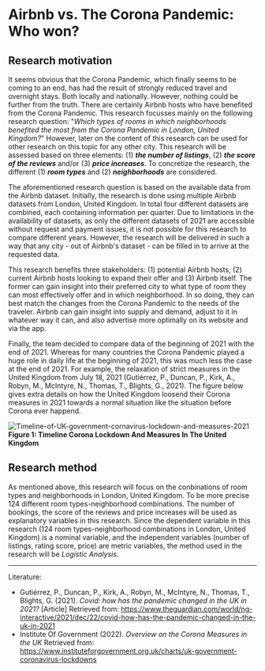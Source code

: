 # Airbnb vs. The Corona Pandemic: Who won?

## Research motivation
It seems obvious that the Corona Pandemic, which finally seems to be coming to an end, has had the result of strongly reduced travel and overnight stays. Both locally and nationally. However, nothing could be further from the truth. There are certainly Airbnb hosts who have benefited from the Corona Pandemic. This research focusses mainly on the following research question: "*Which types of rooms in which neighborhoods benefited the most from the Corona Pandemic in London, United Kingdom?*" However, later on the content of this research can be used for other research on this topic for any other city. This research will be assessed based on three elements: (1) _**the number of listings**_, (2) _**the score of the reviews**_ and/or (3) _**price increases**_. To concretize the research, the different (1) _**room types**_ and (2) _**neighborhoods**_ are considered.  

The aforementioned research question is based on the available data from the Airbnb dataset. Initially, the research is done using multiple Airbnb datasets from London, United Kingdom. In total four different datasets are combined, each containing information per quarter. Due to limitations in the availability of datasets, as only the different datasets of 2021 are accessible without request and payment issues, it is not possible for this research to compare different years. However, the research will be delivered in such a way that any city - out of Airbnb's dataset - can be filled in to arrive at the requested data.  

This research benefits three stakeholders: (1) potential Airbnb hosts, (2) current Airbnb hosts looking to expand their offer and (3) Airbnb itself. The former can gain insight into their preferred city to what type of room they can most effectively offer and in which neighborhood. In so doing, they can best match the changes from the Corona Pandemic to the needs of the traveler. Airbnb can gain insight into supply and demand, adjust to it in whatever way it can, and also advertise more optimally on its website and via the app.  

Finally, the team decided to compare data of the beginning of 2021 with the end of 2021. Whereas for many countries the Corona Pandemic played a huge role in daily life at the beginning of 2021, this was much less the case at the end of 2021. For example, the relaxation of strict measures in the United Kingdom from July 18, 2021 (Gutiérrez, P., Duncan, P., Kirk, A., Robyn, M., McIntyre, N., Thomas, T., Blights, G., 2021). The figure below gives extra details on how the United Kingdom loosend their Corona measures in 2021 towards a normal situation like the situation before Corona ever happend.  

![Timeline-of-UK-government-cornavirus-lockdown-and-measures-2021](https://user-images.githubusercontent.com/89737678/154754883-9f6c9a0a-2b67-49fa-ae82-bbfda4ac0af7.PNG)  
**Figure 1: Timeline Corona Lockdown And Measures In The United Kingdom**  
  

## Research method
As mentioned above, this research will focus on the conbinations of room types and neighborhoods in London, United Kingdom. To be more precise 124 different room types-neighborhood combinations. The number of bookings, the score of the reviews and price increases will be used as explanatory variables in this research. Since the dependent variable in this research (124 room types-neighborhood combinations in London, United Kingdom) is a nominal variable, and the independent variables (number of listings, rating score, price) are metric variables, the method used in the research will be *Logistic Analysis*.

----

Literature:  
* Gutiérrez, P., Duncan, P., Kirk, A., Robyn, M., McIntyre, N., Thomas, T., Blights, G. (2021). *Covid: how has the pandemic changed in the UK in 2021?* [Article] Retrieved from: https://www.theguardian.com/world/ng-interactive/2021/dec/22/covid-how-has-the-pandemic-changed-in-the-uk-in-2021 
* Institute Of Government (2022). *Overview on the Corona Measures in the UK* Retrieved from: https://www.instituteforgovernment.org.uk/charts/uk-government-coronavirus-lockdowns
